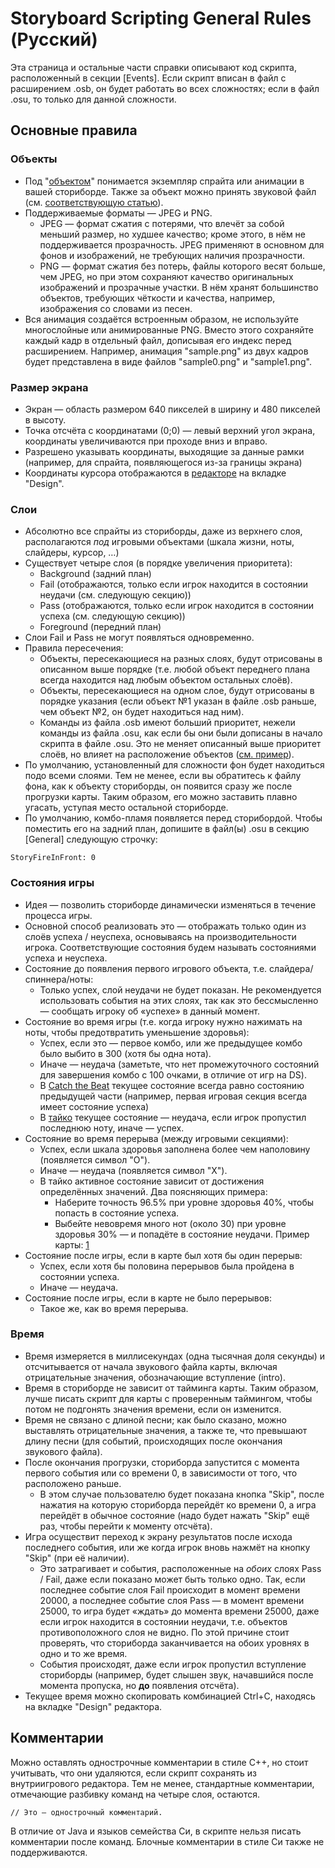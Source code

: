 Storyboard Scripting General Rules (Русский)
==============================================

Эта страница и остальные части справки описывают код скрипта, расположенный в секции \[Events\]. Если скрипт вписан в файл с расширением .osb, он будет работать во всех сложностях; если в файл .osu, то только для данной сложности.

Основные правила
----------------

### Объекты

-   Под "[объектом](/wiki/Storyboard_Scripting/Objects)" понимается экземпляр спрайта или анимации в вашей сториборде. Также за объект можно принять звуковой файл (см. [соответствующую статью](/wiki/Storyboard_Scripting/Audio)).
-   Поддерживаемые форматы — JPEG и PNG.
    -   JPEG — формат сжатия с потерями, что влечёт за собой меньший размер, но худшее качество; кроме этого, в нём не поддерживается прозрачность. JPEG применяют в основном для фонов и изображений, не требующих наличия прозрачности.
    -   PNG — формат сжатия без потерь, файлы которого весят больше, чем JPEG, но при этом сохраняют качество оригинальных изображений и прозрачные участки. В нём хранят большинство объектов, требующих чёткости и качества, например, изображения со словами из песен.
-   Вся анимация создаётся встроенным образом, не используйте многослойные или анимированные PNG. Вместо этого сохраняйте каждый кадр в отдельный файл, дописывая его индекс перед расширением. Например, анимация "sample.png" из двух кадров будет представлена в виде файлов "sample0.png" и "sample1.png".

### Размер экрана

-   Экран — область размером 640 пикселей в ширину и 480 пикселей в высоту.
-   Точка отсчёта с координатами (0;0) — левый верхний угол экрана, координаты увеличиваются при проходе вниз и вправо.
-   Разрешено указывать координаты, выходящие за данные рамки (например, для спрайта, появляющегося из-за границы экрана)
-   Координаты курсора отображаются в [редакторе](/wiki/Beatmap_Editor) на вкладке "Design".

### Слои

-   Абсолютно все спрайты из сториборды, даже из верхнего слоя, располагаются *под* игровыми объектами (шкала жизни, ноты, слайдеры, курсор, …)
-   Существует четыре слоя (в порядке увеличения приоритета):
    -   Background (задний план)
    -   Fail (отображаются, только если игрок находится в состоянии неудачи (см. следующую секцию))
    -   Pass (отображаются, только если игрок находится в состоянии успеха (см. следующую секцию))
    -   Foreground (передний план)
-   Слои Fail и Pass не могут появляться одновременно.
-   Правила пересечения:
    -   Объекты, пересекающиеся на разных слоях, будут отрисованы в описанном выше порядке (т.е. любой объект переднего плана всегда находится над любым объектом остальных слоёв).
    -   Объекты, пересекающиеся на одном слое, будут отрисованы в порядке указания (если объект №1 указан в файле .osb раньше, чем объект №2, он будет находиться над ним).
    -   Команды из файла .osb имеют больший приоритет, нежели команды из файла .osu, как если бы они были дописаны в начало скрипта в файле .osu. Это не меняет описанный выше приоритет слоёв, но влияет на расположение объектов ([см. пример](http://osu.ppy.sh/forum//p/469997)).
-   По умолчанию, установленный для сложности фон будет находиться подо всеми слоями. Тем не менее, если вы обратитесь к файлу фона, как к объекту сториборды, он появится сразу же после прогрузки карты. Таким образом, его можно заставить плавно угасать, уступая место остальной сториборде.
-   По умолчанию, комбо-пламя появляется перед сторибордой. Чтобы поместить его на задний план, допишите в файл(ы) .osu в секцию \[General\] следующую строчку:

`StoryFireInFront: 0`

### Состояния игры

-   Идея — позволить сториборде динамически изменяться в течение процесса игры.
-   Основной способ реализовать это — отображать только один из слоёв успеха / неуспеха, основываясь на производительности игрока. Соответствующие состояния будем называть состояниями успеха и неуспеха.
-   Состояние до появления первого игрового объекта, т.е. слайдера/спиннера/ноты:
    -   Только успех, слой неудачи не будет показан. Не рекомендуется использовать события на этих слоях, так как это бессмысленно — сообщать игроку об «успехе» в данный момент.
-   Состояние во время игры (т.е. когда игроку нужно нажимать на ноты, чтобы предотвратить уменьшение здоровья):
    -   Успех, если это — первое комбо, или же предыдущее комбо было выбито в 300 (хотя бы одна нота).
    -   Иначе — неудача (заметьте, что нет промежуточного состояний для завершения комбо с 100 очками, в отличие от игр на DS).
    -   В [Catch the Beat](/wiki/Game_Modes/osu!catch) текущее состояние всегда равно состоянию предыдущей части (например, первая игровая секция всегда имеет состояние успеха)
    -   В [тайко](/wiki/Game_Modes/osu!taiko) текущее состояние — неудача, если игрок пропустил последнюю ноту, иначе — успех.
-   Состояние во время перерыва (между игровыми секциями):
    -   Успех, если шкала здоровья заполнена более чем наполовину (появляется символ "O").
    -   Иначе — неудача (появляется символ "X").
    -   В тайко активное состояние зависит от достижения определённых значений. Два поясняющих примера:
        -   Наберите точность 96.5% при уровне здоровья 40%, чтобы попасть в состояние успеха.
        -   Выбейте невовремя много нот (около 30) при уровне здоровья 30% — и попадёте в состояние неудачи. Пример карты: [1](http://osu.ppy.sh/b/69556&m=1)
-   Состояние после игры, если в карте был хотя бы один перерыв:
    -   Успех, если хотя бы половина перерывов была пройдена в состоянии успеха.
    -   Иначе — неудача.
-   Состояние после игры, если в карте не было перерывов:
    -   Такое же, как во время перерыва.

### Время

-   Время измеряется в миллисекундах (одна тысячная доля секунды) и отсчитывается от начала звукового файла карты, включая отрицательные значения, обозначающие вступление (intro).
-   Время в сториборде не зависит от тайминга карты. Таким образом, лучше писать скрипт для карты с проверенным таймингом, чтобы потом не подгонять значения времени, если он изменится.
-   Время не связано с длиной песни; как было сказано, можно выставлять отрицательные значения, а также те, что превышают длину песни (для событий, происходящих после окончания звукового файла).
-   После окончания прогрузки, сториборда запустится с момента первого события или со времени 0, в зависимости от того, что расположено раньше.
    -   В этом случае пользователю будет показана кнопка "Skip", после нажатия на которую сториборда перейдёт ко времени 0, а игра перейдёт в обычное состояние (надо будет нажать "Skip" ещё раз, чтобы перейти к моменту отсчёта).
-   Игра осуществит переход к экрану результатов после исхода последнего события, или же когда игрок вновь нажмёт на кнопку "Skip" (при её наличии).
    -   Это затрагивает и события, расположенные на *обоих* слоях Pass / Fail, даже если показано может быть только одно. Так, если последнее событие слоя Fail происходит в момент времени 20000, а последнее событие слоя Pass — в момент времени 25000, то игра будет «ждать» до момента времени 25000, даже если игрок находится в состоянии неудачи, т.е. объектов противоположного слоя не видно. По этой причине стоит проверять, что сториборда заканчивается на обоих уровнях в одно и то же время.
    -   События происходят, даже если игрок пропустил вступление сториборды (например, будет слышен звук, начавшийся после момента пропуска, но **до** появления отсчёта).
-   Текущее время можно скопировать комбинацией Ctrl+C, находясь на вкладке "Design" редактора.

Комментарии
-----------

Можно оставлять однострочные комментарии в стиле C++, но стоит учитывать, что они удаляются, если скрипт сохранять из внутриигрового редактора. Тем не менее, стандартные комментарии, отмечающие разбивку команд на четыре слоя, остаются.

`// Это — однострочный комментарий.`

В отличие от Java и языков семейства Си, в скрипте нельзя писать комментарии после команд. Блочные комментарии в стиле Си также не поддерживаются.

